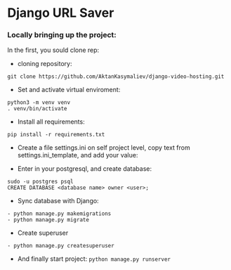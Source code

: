 # Django URL Saver
### Locally bringing up the project:
In the first, you sould clone rep:
* cloning repository:
```
git clone https://github.com/AktanKasymaliev/django-video-hosting.git
```
* Set and activate virtual enviroment:
```
python3 -m venv venv
. venv/bin/activate
```
* Install all requirements: 
```
pip install -r requirements.txt
```

* Create a file settings.ini on self project level, copy text from settings.ini_template, and add your value: 

* Enter in your postgresql, and create database:
```
sudo -u postgres psql
CREATE DATABASE <database name> owner <user>;
```

* Sync database with Django:
```
- python manage.py makemigrations
- python manage.py migrate
```

* Create superuser
```
- python manage.py createsuperuser
```

* And finally start project: `python manage.py runserver`
